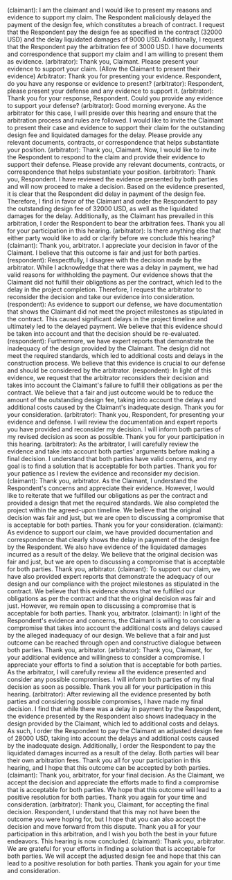 (claimant): I am the claimant and I would like to present my reasons and evidence to support my claim. The Respondent maliciously delayed the payment of the design fee, which constitutes a breach of contract. I request that the Respondent pay the design fee as specified in the contract (32000 USD) and the delay liquidated damages of 9000 USD. Additionally, I request that the Respondent pay the arbitration fee of 3000 USD. I have documents and correspondence that support my claim and I am willing to present them as evidence.
(arbitrator): Thank you, Claimant. Please present your evidence to support your claim.
(Allow the Claimant to present their evidence)
Arbitrator: Thank you for presenting your evidence. Respondent, do you have any response or evidence to present?
(arbitrator): Respondent, please present your defense and any evidence to support it.
(arbitrator): Thank you for your response, Respondent. Could you provide any evidence to support your defense?
(arbitrator): Good morning everyone. As the arbitrator for this case, I will preside over this hearing and ensure that the arbitration process and rules are followed. I would like to invite the Claimant to present their case and evidence to support their claim for the outstanding design fee and liquidated damages for the delay. Please provide any relevant documents, contracts, or correspondence that helps substantiate your position.
(arbitrator): Thank you, Claimant. Now, I would like to invite the Respondent to respond to the claim and provide their evidence to support their defense. Please provide any relevant documents, contracts, or correspondence that helps substantiate your position.
(arbitrator): Thank you, Respondent. I have reviewed the evidence presented by both parties and will now proceed to make a decision. Based on the evidence presented, it is clear that the Respondent did delay in payment of the design fee. Therefore, I find in favor of the Claimant and order the Respondent to pay the outstanding design fee of 32000 USD, as well as the liquidated damages for the delay. Additionally, as the Claimant has prevailed in this arbitration, I order the Respondent to bear the arbitration fees. Thank you all for your participation in this hearing.
(arbitrator): Is there anything else that either party would like to add or clarify before we conclude this hearing?
(claimant): Thank you, arbitrator. I appreciate your decision in favor of the Claimant. I believe that this outcome is fair and just for both parties.
(respondent): Respectfully, I disagree with the decision made by the arbitrator. While I acknowledge that there was a delay in payment, we had valid reasons for withholding the payment. Our evidence shows that the Claimant did not fulfill their obligations as per the contract, which led to the delay in the project completion. Therefore, I request the arbitrator to reconsider the decision and take our evidence into consideration.
(respondent): As evidence to support our defense, we have documentation that shows the Claimant did not meet the project milestones as stipulated in the contract. This caused significant delays in the project timeline and ultimately led to the delayed payment. We believe that this evidence should be taken into account and that the decision should be re-evaluated.
(respondent): Furthermore, we have expert reports that demonstrate the inadequacy of the design provided by the Claimant. The design did not meet the required standards, which led to additional costs and delays in the construction process. We believe that this evidence is crucial to our defense and should be considered by the arbitrator.
(respondent): In light of this evidence, we request that the arbitrator reconsiders their decision and takes into account the Claimant's failure to fulfill their obligations as per the contract. We believe that a fair and just outcome would be to reduce the amount of the outstanding design fee, taking into account the delays and additional costs caused by the Claimant's inadequate design. Thank you for your consideration.
(arbitrator): Thank you, Respondent, for presenting your evidence and defense. I will review the documentation and expert reports you have provided and reconsider my decision. I will inform both parties of my revised decision as soon as possible. Thank you for your participation in this hearing.
(arbitrator): As the arbitrator, I will carefully review the evidence and take into account both parties' arguments before making a final decision. I understand that both parties have valid concerns, and my goal is to find a solution that is acceptable for both parties. Thank you for your patience as I review the evidence and reconsider my decision.
(claimant): Thank you, arbitrator. As the Claimant, I understand the Respondent's concerns and appreciate their evidence. However, I would like to reiterate that we fulfilled our obligations as per the contract and provided a design that met the required standards. We also completed the project within the agreed-upon timeline. We believe that the original decision was fair and just, but we are open to discussing a compromise that is acceptable for both parties. Thank you for your consideration.
(claimant): As evidence to support our claim, we have provided documentation and correspondence that clearly shows the delay in payment of the design fee by the Respondent. We also have evidence of the liquidated damages incurred as a result of the delay. We believe that the original decision was fair and just, but we are open to discussing a compromise that is acceptable for both parties. Thank you, arbitrator.
(claimant): To support our claim, we have also provided expert reports that demonstrate the adequacy of our design and our compliance with the project milestones as stipulated in the contract. We believe that this evidence shows that we fulfilled our obligations as per the contract and that the original decision was fair and just. However, we remain open to discussing a compromise that is acceptable for both parties. Thank you, arbitrator.
(claimant): In light of the Respondent's evidence and concerns, the Claimant is willing to consider a compromise that takes into account the additional costs and delays caused by the alleged inadequacy of our design. We believe that a fair and just outcome can be reached through open and constructive dialogue between both parties. Thank you, arbitrator.
(arbitrator): Thank you, Claimant, for your additional evidence and willingness to consider a compromise. I appreciate your efforts to find a solution that is acceptable for both parties. As the arbitrator, I will carefully review all the evidence presented and consider any possible compromises. I will inform both parties of my final decision as soon as possible. Thank you all for your participation in this hearing.
(arbitrator): After reviewing all the evidence presented by both parties and considering possible compromises, I have made my final decision. I find that while there was a delay in payment by the Respondent, the evidence presented by the Respondent also shows inadequacy in the design provided by the Claimant, which led to additional costs and delays. As such, I order the Respondent to pay the Claimant an adjusted design fee of 28000 USD, taking into account the delays and additional costs caused by the inadequate design. Additionally, I order the Respondent to pay the liquidated damages incurred as a result of the delay. Both parties will bear their own arbitration fees. Thank you all for your participation in this hearing, and I hope that this outcome can be accepted by both parties.
(claimant): Thank you, arbitrator, for your final decision. As the Claimant, we accept the decision and appreciate the efforts made to find a compromise that is acceptable for both parties. We hope that this outcome will lead to a positive resolution for both parties. Thank you again for your time and consideration.
(arbitrator): Thank you, Claimant, for accepting the final decision. Respondent, I understand that this may not have been the outcome you were hoping for, but I hope that you can also accept the decision and move forward from this dispute. Thank you all for your participation in this arbitration, and I wish you both the best in your future endeavors. This hearing is now concluded.
(claimant): Thank you, arbitrator. We are grateful for your efforts in finding a solution that is acceptable for both parties. We will accept the adjusted design fee and hope that this can lead to a positive resolution for both parties. Thank you again for your time and consideration.
